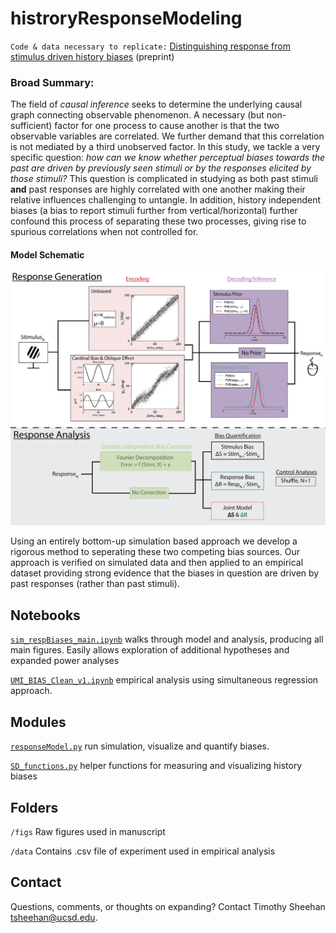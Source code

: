 # histroryResponseModeling
`Code & data necessary to replicate:` [Distinguishing response from stimulus driven history biases](https://www.biorxiv.org/content/10.1101/2023.01.11.523637v1.abstract) (preprint)

### Broad Summary: 
The field of *causal inference* seeks to determine the underlying causal graph connecting observable phenomenon. A necessary (but non-sufficient) factor for one process to cause another is that the two observable variables are correlated. We further demand that this correlation is not mediated by a third unobserved factor. In this study, we tackle a very specific question: *how can we know whether perceptual biases towards the past are driven by previously seen stimuli or by the responses elicited by those stimuli?* This question is complicated in studying as both past stimuli **and** past responses are highly correlated with one another making their relative influences challenging to untangle. In addition, history independent biases (a bias to report stimuli further from vertical/horizontal) further confound this process of separating these two processes, giving rise to spurious correlations when not controlled for.

#### Model Schematic
<p align="center">
<img src="fig/Fig1_v3.png" alt="drawing" width="600"/>
</p>
Using an entirely bottom-up simulation based approach we develop a rigorous method to seperating these two competing bias sources. Our approach is verified on simulated data and then applied to an empirical dataset providing strong evidence that the biases in question are driven by past responses (rather than past stimuli).

## Notebooks
[`sim_respBiases_main.ipynb`](https://github.com/TimCSheehan/historyResponseModeling/blob/main/sim_respBiases_main.ipynb) walks through model and analysis, producing all main figures. Easily allows exploration of additional hypotheses and expanded power analyses

[`UMI_BIAS_Clean_v1.ipynb`](https://github.com/TimCSheehan/historyResponseModeling/blob/main/UMI_BIAS_Clean_v1.ipynb) empirical analysis using simultaneous regression approach.

## Modules
[`responseModel.py`](https://github.com/TimCSheehan/historyResponseModeling/blob/main/responseModel.py) run simulation, visualize and quantify biases.

[`SD_functions.py`](https://github.com/TimCSheehan/historyResponseModeling/blob/main/SD_functions.py) helper functions for measuring and visualizing history biases


## Folders
`/figs` Raw figures used in manuscript

`/data` Contains .csv file of experiment used in empirical analysis


## Contact
Questions, comments, or thoughts on expanding? Contact Timothy Sheehan <tsheehan@ucsd.edu>.
